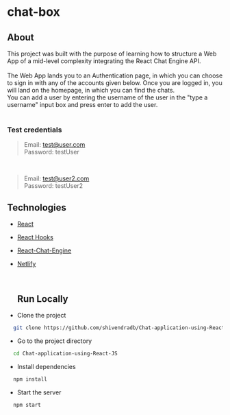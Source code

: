 # chat-box

##  About

This project was built with the purpose of learning how to structure a Web App of a mid-level complexity integrating the React Chat Engine API.<br/><br/>
The Web App lands you to an Authentication page, in which you can choose to sign in with any of the accounts given below. Once you are logged in, you will land on the homepage, in which you can find the chats.<br/>
You can add a user by entering the username of the user in the "type a username" input box and press enter to add the user.<br/><br/>

### Test credentials

> Email: test@user.com<br/>
> Password: testUser<br/>

<br/>

> Email: test@user2.com<br/>
> Password: testUser2<br/>

##  Technologies

- [React](https://reactjs.org/)
- [React Hooks](https://reactjs.org/docs/hooks-intro.html)
- [React-Chat-Engine](https://chatengine.io/)
- [Netlify](https://www.netlify.com/)

  <br/>

  ##  Run Locally

- Clone the project

```bash
  git clone https://github.com/shivendradb/Chat-application-using-React-JS.git
```

- Go to the project directory

```bash
  cd Chat-application-using-React-JS
```

- Install dependencies

```bash
  npm install
```

- Start the server

```bash
  npm start
```

